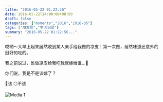 ```yaml
---
title: "2016-05-22 01:22:56"
date: 2016-05-22T14:00:00+08:00
draft: false
categories: ["moments","2016","2016-05"]
tags: ["朋友圈","生活记录"]
summary: "2016-05-22 01:22:56..."
---
```


哎哟～大早上起来居然收到某人亲手给我做的凉皮！第一次做，居然味道还意外的挺好的吃的。

我之前说过，谁做凉皮给我吃我就嫁给谁…🤔️

你们说，我是不是该嫁了？

🔘该 
⚪️不该

![Media 1](/Moments/photos/2016-05-22/201605220122560.jpg)


